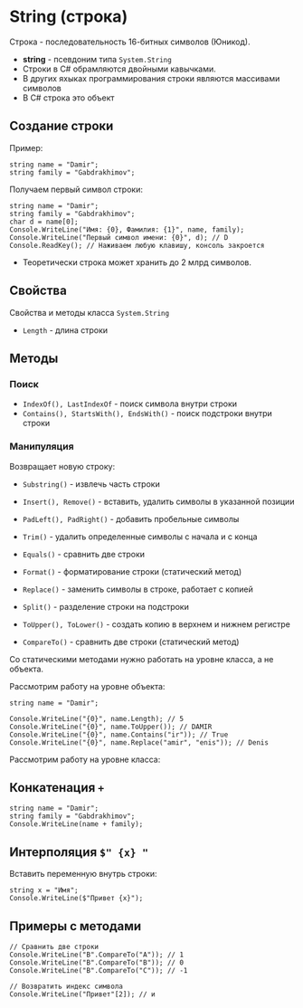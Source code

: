 # String (строка)
Строка - последовательность 16-битных символов (Юникод).
* **string** - псевдоним типа `System.String`
* Строки в C# обрамляются двойными кавычками.
* В других яхыках программирования строки являются массивами символов
* В C# строка это объект

## Создание строки

Пример:

    string name = "Damir";
    string family = "Gabdrakhimov";

Получаем первый символ строки:

    string name = "Damir";
    string family = "Gabdrakhimov";
    char d = name[0];
    Console.WriteLine("Имя: {0}, Фамилия: {1}", name, family);
    Console.WriteLine("Первый символ имени: {0}", d); // D
    Console.ReadKey(); // Наживаем любую клавишу, консоль закроется

* Теоретически строка может хранить до 2 млрд символов.

## Свойства
Свойства и методы класса `System.String`
* `Length` - длина строки

## Методы
### Поиск
* `IndexOf(), LastIndexOf` - поиск символа внутри строки
* `Contains(), StartsWith(), EndsWith()` - поиск подстроки внутри строки

### Манипуляция
Возвращает новую строку:
* `Substring()` - извлечь часть строки
* `Insert(), Remove()` - вставить, удалить символы в указанной позиции
* `PadLeft(), PadRight()` - добавить пробельные символы
* `Trim()` - удалить определенные символы с начала и с конца

* `Equals()` - сравнить две строки
* `Format()` - форматирование строки (статический метод)
* `Replace()` - заменить символы в строке, работает с копией
* `Split()` - разделение строки на подстроки
* `ToUpper(), ToLower()` - создать копию в верхнем и нижнем регистре
* `CompareTo()` - сравнить две строки (статический метод)

Со статическими методами нужно работать на уровне класса, а не объекта.

Рассмотрим работу на уровне объекта: 

    string name = "Damir";

    Console.WriteLine("{0}", name.Length); // 5
    Console.WriteLine("{0}", name.ToUpper()); // DAMIR
    Console.WriteLine("{0}", name.Contains("ir")); // True
    Console.WriteLine("{0}", name.Replace("amir", "enis")); // Denis

Рассмотрим работу на уровне класса:

## Конкатенация `+`

    string name = "Damir";
    string family = "Gabdrakhimov";
    Console.WriteLine(name + family);

## Интерполяция `$" {x} "`
Вставить переменную внутрь строки:

    string x = "Имя";
    Console.WriteLine($"Привет {x}");

## Примеры с методами

    // Сравнить две строки
    Console.WriteLine("B".CompareTo("A")); // 1
    Console.WriteLine("B".CompareTo("B")); // 0
    Console.WriteLine("B".CompareTo("C")); // -1

    // Возвратить индекс символа
    Console.WriteLine("Привет"[2]); // и
